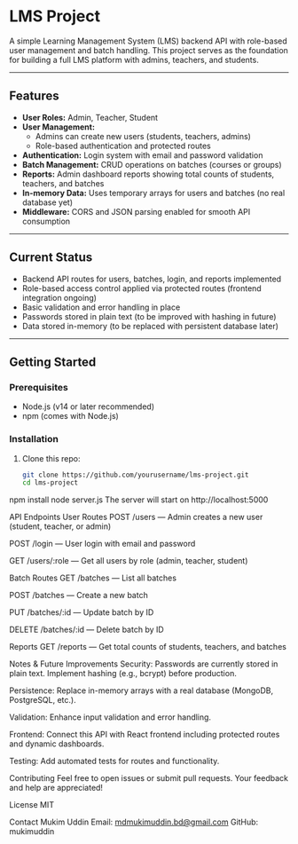 # LMS Project

A simple Learning Management System (LMS) backend API with role-based user management and batch handling. This project serves as the foundation for building a full LMS platform with admins, teachers, and students.

---

## Features

- **User Roles:** Admin, Teacher, Student  
- **User Management:**  
  - Admins can create new users (students, teachers, admins)  
  - Role-based authentication and protected routes  
- **Authentication:** Login system with email and password validation  
- **Batch Management:** CRUD operations on batches (courses or groups)  
- **Reports:** Admin dashboard reports showing total counts of students, teachers, and batches  
- **In-memory Data:** Uses temporary arrays for users and batches (no real database yet)  
- **Middleware:** CORS and JSON parsing enabled for smooth API consumption  

---

## Current Status

- Backend API routes for users, batches, login, and reports implemented  
- Role-based access control applied via protected routes (frontend integration ongoing)  
- Basic validation and error handling in place  
- Passwords stored in plain text (to be improved with hashing in future)  
- Data stored in-memory (to be replaced with persistent database later)  

---

## Getting Started

### Prerequisites

- Node.js (v14 or later recommended)  
- npm (comes with Node.js)  

### Installation

1. Clone this repo:  
   ```bash
   git clone https://github.com/yourusername/lms-project.git
   cd lms-project
npm install
node server.js
The server will start on http://localhost:5000

API Endpoints
User Routes
POST /users — Admin creates a new user (student, teacher, or admin)

POST /login — User login with email and password

GET /users/:role — Get all users by role (admin, teacher, student)

Batch Routes
GET /batches — List all batches

POST /batches — Create a new batch

PUT /batches/:id — Update batch by ID

DELETE /batches/:id — Delete batch by ID

Reports
GET /reports — Get total counts of students, teachers, and batches

Notes & Future Improvements
Security: Passwords are currently stored in plain text. Implement hashing (e.g., bcrypt) before production.

Persistence: Replace in-memory arrays with a real database (MongoDB, PostgreSQL, etc.).

Validation: Enhance input validation and error handling.

Frontend: Connect this API with React frontend including protected routes and dynamic dashboards.

Testing: Add automated tests for routes and functionality.

Contributing
Feel free to open issues or submit pull requests. Your feedback and help are appreciated!

License
MIT

Contact
Mukim Uddin
Email: mdmukimuddin.bd@gmail.com
GitHub: mukimuddin
